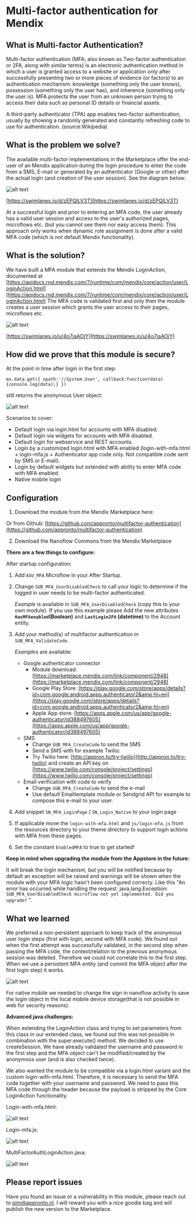 # Multi-factor authentication for Mendix

## What is Multi-factor Authentication?

Multi-factor authentication (MFA; also known as Two-factor authentication or 2FA, along with similar terms) is an electronic authentication method in which a user is granted access to a website or application only after successfully presenting two or more pieces of evidence (or factors) to an authentication mechanism: knowledge (something only the user knows), possession (something only the user has), and inherence (something only the user is). MFA protects the user from an unknown person trying to access their data such as personal ID details or financial assets.

A third-party authenticator (TPA) app enables two-factor authentication, usually by showing a randomly generated and constantly refreshing code to use for authentication. (source:Wikipedia)

## What is the problem we solve?

The available multi-factor implementations in the Marketplace offer the end-user of an Mendix application during the login procedure to enter the code from a SMS, E-mail or generated by an authenticator (Google or other) after the actual login (and creation of the user session). See the diagram below:

![alt text](https://github.com/appronto/multifactor-authentication/blob/main/Output/Swimlane1.png?raw=true)

[https://swimlanes.io/d/zEPQlLV3T](https://swimlanes.io/d/zEPQlLV3T)

At a successful login and prior to entering an MFA code, the user already has a valid user session and access to the user&#39;s authorized pages, microflows etc. (but you cannot see them nor easy access them). This approach only works when dynamic role assignment is done after a valid MFA code (which is not default Mendix functionality).

## What is the solution?

We have built a MFA module that extends the Mendix LoginAction, documented at [https://apidocs.rnd.mendix.com/7/runtime/com/mendix/core/action/user/LoginAction.html](https://apidocs.rnd.mendix.com/7/runtime/com/mendix/core/action/user/LoginAction.html)
The MFA code is validated first and only then the module creates a user session which grants the user access to their pages, microflows etc.

![alt text](https://github.com/appronto/multifactor-authentication/blob/main/Output/Swimlane2.png?raw=true)

[https://swimlanes.io/u/4o7jaAOjY](https://swimlanes.io/u/4o7jaAOjY)

## How did we prove that this module is secure?
At the point in time after login in the first step:

`mx.data.get({ xpath:'//System.User', callback:function(data){console.log(data);} })`

still returns the anonymous User object:

![alt text](https://github.com/appronto/multifactor-authentication/blob/main/Output/Code1.png?raw=true)

Scenarios to cover:

- Default login via login.html for accounts with MFA disabled.
- Default login via widgets for accounts with MFA disabled.
- Default login for webservice and REST accounts.
- Login by a customized login.html with MFA enabled (login-with-mfa.html + login-mfa.js + Authenticator app code only. Not compatible code sent by SMS or E-mail).
- Login by default widgets but extended with ability to enter MFA code with MFA enabled.
- Native mobile login 

## Configuration

1. Download the module from the Mendix Marketplace here:

Or from Github: [https://github.com/appronto/multifactor-authentication](https://github.com/appronto/multifactor-authentication)

2. Download the Nanoflow Commons from the Mendix Marketplace

**There are a few things to configure:**

After startup configuration:
1. Add `ASU_MFA` Microflow in your After Startup.

2. Change `SUB_MFA_UserDisabledCheck` to call your logic to determine if the logged in user needs to be multi-factor authenticated.

	*Example* is available in `SUB_MFA_UserDisabledCheck` (copy this to your own module). If you use this example please Add the new attributes **`HasMFAenabled`(Boolean)** and **`LastLogin2FA` (datetime)** to the Account entity.

3. Add your method(s) of multifactor authentication in `SUB_MFA_ValidateCode`.

	*Examples* are available:

	- Google authenticator connector
	  - Module download: [https://marketplace.mendix.com/link/component/2948](https://marketplace.mendix.com/link/component/2948)
	  - Google Play Store: [https://play.google.com/store/apps/details?id=com.google.android.apps.authenticator2&amp;hl=en](https://play.google.com/store/apps/details?id=com.google.android.apps.authenticator2&amp;hl=en)
	  - Apple App store: [https://apps.apple.com/us/app/google-authenticator/id388497605](https://apps.apple.com/us/app/google-authenticator/id388497605)
	- SMS
	  - Change `SUB_MFA_CreateCode` to send the SMS
	  - Send a SMS with for example Twilio:
	  - Try Twilio here: [http://appron.to/try-twilio](http://appron.to/try-twilio) and create an API key on [https://www.twilio.com/console/project/settings](https://www.twilio.com/console/project/settings)
	- Email verification with code to verify
	  - Change `SUB_MFA_CreateCode` to send the e-mail
	  - Use default Emailtemplate module or Sendgrid API for example to compose this e-mail to your user.


4. Add snippet `SN_MFA_LoginPage` / `SN_Login_Native` to your login page

5. If applicable move the `login-with-mfa.html` and `js/login-mfa.js` from the resources directory to your theme directory to support login actions with MFA from these pages.

6. Set the constant `EnabledMFA` to true to get started!

**Keep in mind when upgrading the module from the Appstore in the future:**

It will break the login mechanism, but you will be notified because by default an exception will be raised and warnings will be shown when the module with your MFA logic hasn&#39;t been configured correcty. Like this &quot;An error has occurred while handling the request: java.lang.Exception: `SUB_MFA_UserDisabledCheck microflow not yet implemented. Did you upgrade?` &quot;.

## What we learned

We preferred a non-persistent approach to keep track of the anonymous user login steps (first with login, second with MFA code). We found out when the first attempt was successfully validated, in the second step when passing the MFA code, the context/relation to the previous anonymous session was deleted. Therefore we could not correlate this to the first step. When we use a persistent MFA entity (and commit the MFA object after the first login step) it works.

![alt text](https://github.com/appronto/multifactor-authentication/blob/main/Output/entity.png?raw=true)

For native mobile we needed to change the sign in nanoflow activity to save the login object in the local mobile device storage(that is not possible in web for security reasons).

**Advanced java challenges:**

When extending the LoginAction class and trying to set parameters from this class in our extended class, we found out this was not possible in combination with the super.execute() method. We decided to use createSession. We have already validated the username and password in the first step and the MFA object can&#39;t be modified/created by the anonymous user (and is also checked twice).

We also wanted the module to be compatible via a login.html variant and the custom login-with-mfa.html. Therefore, it is necessary to send the MFA code together with your username and password. We need to pass this MFA code through the header because the payload is stripped by the Core LoginAction functionality.

Login-with-mfa.html:

![alt text](https://github.com/appronto/multifactor-authentication/blob/main/Output/Signin.png?raw=true)

Login-mfa.js:

![alt text](https://github.com/appronto/multifactor-authentication/blob/main/Output/Signin2.png?raw=true)

MultiFactorAuthLoginAction.java:

![alt text](https://github.com/appronto/multifactor-authentication/blob/main/Output/Signin3.png?raw=true)

## Please report issues

Have you found an issue or a vulnerability in this module, please reach out to [pim@appronto.nl](mailto:pim@appronto.nl). I will reward you with a nice goodie bag and will publish the new version to the Marketplace.
